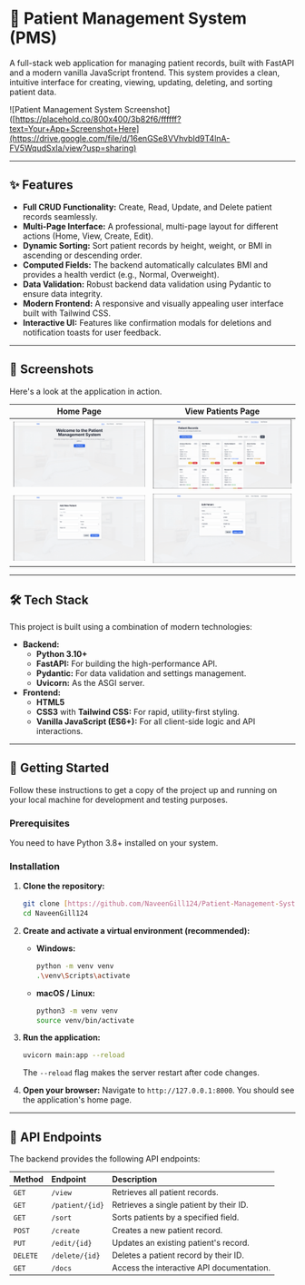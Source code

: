 # 🏥 Patient Management System (PMS)

A full-stack web application for managing patient records, built with FastAPI and a modern vanilla JavaScript frontend. This system provides a clean, intuitive interface for creating, viewing, updating, deleting, and sorting patient data.

![Patient Management System Screenshot]([https://placehold.co/800x400/3b82f6/ffffff?text=Your+App+Screenshot+Here](https://drive.google.com/file/d/16enGSe8VVhvbId9T4lnA-FV5WqudSxIa/view?usp=sharing)

---

## ✨ Features

* **Full CRUD Functionality:** Create, Read, Update, and Delete patient records seamlessly.
* **Multi-Page Interface:** A professional, multi-page layout for different actions (Home, View, Create, Edit).
* **Dynamic Sorting:** Sort patient records by height, weight, or BMI in ascending or descending order.
* **Computed Fields:** The backend automatically calculates BMI and provides a health verdict (e.g., Normal, Overweight).
* **Data Validation:** Robust backend data validation using Pydantic to ensure data integrity.
* **Modern Frontend:** A responsive and visually appealing user interface built with Tailwind CSS.
* **Interactive UI:** Features like confirmation modals for deletions and notification toasts for user feedback.

---

## 📸 Screenshots

Here's a look at the application in action.

| Home Page                                                                                             | View Patients Page                                                                                               |
| ----------------------------------------------------------------------------------------------------- | ---------------------------------------------------------------------------------------------------------------- |
| ![Home Page Screenshot](./home.png)                            | ![View Page Screenshot](./view_patients.png)                                   |
| ![Add Patient Page Screenshot](./add_patient.png)  | ![Edit Patient Page Screenshot](./edit_patient.png)       |

---

## 🛠️ Tech Stack

This project is built using a combination of modern technologies:

* **Backend:**
    * **Python 3.10+**
    * **FastAPI:** For building the high-performance API.
    * **Pydantic:** For data validation and settings management.
    * **Uvicorn:** As the ASGI server.
* **Frontend:**
    * **HTML5**
    * **CSS3** with **Tailwind CSS:** For rapid, utility-first styling.
    * **Vanilla JavaScript (ES6+):** For all client-side logic and API interactions.

---

## 🚀 Getting Started

Follow these instructions to get a copy of the project up and running on your local machine for development and testing purposes.

### Prerequisites

You need to have Python 3.8+ installed on your system.

### Installation

1.  **Clone the repository:**
    ```bash
    git clone [https://github.com/NaveenGill124/Patient-Management-System.git]
    cd NaveenGill124
    ```

2.  **Create and activate a virtual environment (recommended):**
    * **Windows:**
        ```bash
        python -m venv venv
        .\venv\Scripts\activate
        ```
    * **macOS / Linux:**
        ```bash
        python3 -m venv venv
        source venv/bin/activate
        ```


3.  **Run the application:**
    ```bash
    uvicorn main:app --reload
    ```
    The `--reload` flag makes the server restart after code changes.

4.  **Open your browser:**
    Navigate to `http://127.0.0.1:8000`. You should see the application's home page.

---

## 🔌 API Endpoints

The backend provides the following API endpoints:

| Method | Endpoint             | Description                               |
| :----- | :------------------- | :---------------------------------------- |
| `GET`  | `/view`              | Retrieves all patient records.            |
| `GET`  | `/patient/{id}`      | Retrieves a single patient by their ID.   |
| `GET`  | `/sort`              | Sorts patients by a specified field.      |
| `POST` | `/create`            | Creates a new patient record.             |
| `PUT`  | `/edit/{id}`         | Updates an existing patient's record.     |
| `DELETE`| `/delete/{id}`       | Deletes a patient record by their ID.     |
| `GET`  | `/docs`              | Access the interactive API documentation. |


